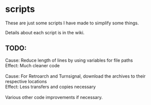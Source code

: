 # scripts
These are just some scripts I have made to simplify some things.

Details about each script is in the wiki.

## TODO:
Cause: Reduce length of lines by using variables for file paths </br>
Effect: Much cleaner code </br>
</br>
Cause: For Retroarch and Turnsignal, download the archives to their respective locations </br>
Effect: Less transfers and copies necessary </br>
</br>
Various other code improvements if necessary. </br>
